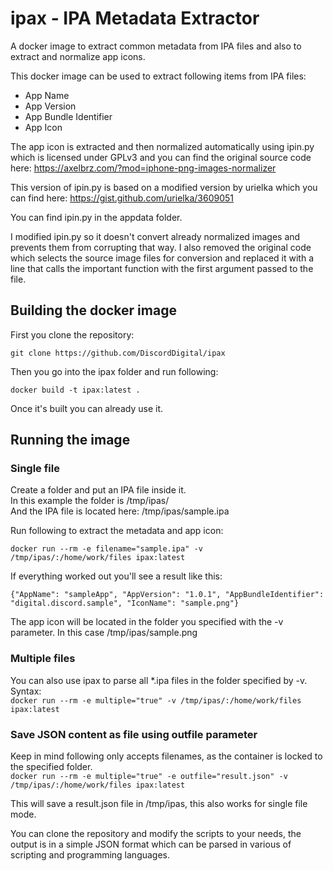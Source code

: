 # ipax - IPA Metadata Extractor

A docker image to extract common metadata from IPA files and also to extract and normalize app icons.


This docker image can be used to extract following items from IPA files:

* App Name
* App Version
* App Bundle Identifier
* App Icon

The app icon is extracted and then normalized automatically using ipin.py which is licensed under GPLv3 and you can find the original source code here: <https://axelbrz.com/?mod=iphone-png-images-normalizer>

This version of ipin.py is based on a modified version by urielka which you can find here: https://gist.github.com/urielka/3609051

You can find ipin.py in the appdata folder.

I modified ipin.py so it doesn't convert already normalized images and prevents them from corrupting that way. I also removed the original code which selects the source image files for conversion and replaced it with a line that calls the important function with the first argument passed to the file.

## Building the docker image

First you clone the repository:

```git clone https://github.com/DiscordDigital/ipax```

Then you go into the ipax folder and run following:

```docker build -t ipax:latest .```

Once it's built you can already use it.

## Running the image

### Single file

Create a folder and put an IPA file inside it.\
In this example the folder is /tmp/ipas/\
And the IPA file is located here: /tmp/ipas/sample.ipa

Run following to extract the metadata and app icon:

```docker run --rm -e filename="sample.ipa" -v /tmp/ipas/:/home/work/files ipax:latest```

If everything worked out you'll see a result like this:

```
{"AppName": "sampleApp", "AppVersion": "1.0.1", "AppBundleIdentifier": "digital.discord.sample", "IconName": "sample.png"}
```
The app icon will be located in the folder you specified with the -v parameter. In this case /tmp/ipas/sample.png

### Multiple files

You can also use ipax to parse all \*.ipa files in the folder specified by -v.\
Syntax:\
```docker run --rm -e multiple="true" -v /tmp/ipas/:/home/work/files ipax:latest```

### Save JSON content as file using outfile parameter

Keep in mind following only accepts filenames, as the container is locked to the specified folder.\
```docker run --rm -e multiple="true" -e outfile="result.json" -v /tmp/ipas/:/home/work/files ipax:latest```

This will save a result.json file in /tmp/ipas, this also works for single file mode.

You can clone the repository and modify the scripts to your needs, the output is in a simple JSON format which can be parsed in various of scripting and programming languages.
